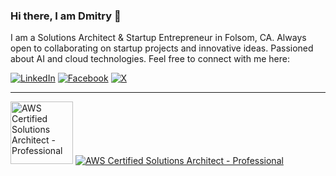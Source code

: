 ### Hi there, I am Dmitry 👋

I am a Solutions Architect & Startup Entrepreneur in Folsom, CA. Always open to collaborating on startup projects and innovative ideas. Passioned about AI and cloud technologies. Feel free to connect with me here:

[![LinkedIn](https://img.shields.io/badge/linkedin-%230077B5.svg?style=for-the-badge&logo=linkedin&logoColor=white)](https://www.linkedin.com/in/yeskin)
[![Facebook](https://img.shields.io/badge/Facebook-%231877F2.svg?style=for-the-badge&logo=Facebook&logoColor=white)](https://www.facebook.com/dmitry.yeskin)
[![X](https://img.shields.io/badge/X-%23000000.svg?style=for-the-badge&logo=X&logoColor=white)](https://twitter.com/DmitryYeskin)

---

[<img src="[https://your-image-url.type](https://images.credly.com/size/680x680/images/2d84e428-9078-49b6-a804-13c15383d0de/image.png)" alt="AWS Certified Solutions Architect - Professional" width="100" height="100" />](https://www.credly.com/badges/c91363a2-6f88-47c1-9863-9bc663c5f259)
[![AWS Certified Solutions Architect - Professional](https://images.credly.com/size/680x680/images/2d84e428-9078-49b6-a804-13c15383d0de/image.png)](https://www.credly.com/badges/c91363a2-6f88-47c1-9863-9bc663c5f259)

<!--
**dimonets/dimonets** is a ✨ _special_ ✨ repository because its `README.md` (this file) appears on your GitHub profile.

Here are some ideas to get you started:

- 🔭 I’m currently working on ...
- 🌱 I’m currently learning ...
- 👯 I’m looking to collaborate on ...
- 🤔 I’m looking for help with ...
- 💬 Ask me about ...
- 📫 How to reach me: ...
- 😄 Pronouns: ...
- ⚡ Fun fact: ...
-->
